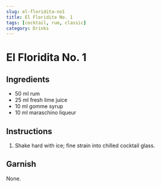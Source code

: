 ```yaml
---
slug: el-floridita-no1
title: El Floridita No. 1
tags: [cocktail, rum, classic]
category: Drinks
---
```


# El Floridita No. 1

## Ingredients

- 50 ml rum
- 25 ml fresh lime juice
- 10 ml gomme syrup
- 10 ml maraschino liqueur

## Instructions

1. Shake hard with ice; fine strain into chilled cocktail glass.

## Garnish

None.
